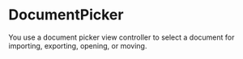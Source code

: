 # DocumentPicker
You use a document picker view controller to select a document for importing, exporting, opening, or moving.
